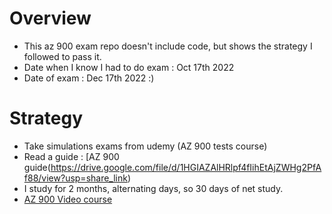 # Overview

- This az 900 exam repo doesn't include code, but shows the strategy I followed to pass it.
- Date when I know I had to do exam : Oct 17th 2022
- Date of exam : Dec 17th 2022 :)

# Strategy

- Take simulations exams from udemy (AZ 900 tests course)
- Read a guide : [AZ 900 guide(https://drive.google.com/file/d/1HGIAZAlHRlpf4fIihEtAjZWHg2PfAf88/view?usp=share_link)
- I study for 2 months, alternating days, so 30 days of net study.
- [AZ 900 Video course](https://www.youtube.com/watch?v=7w88KBVesPI&list=PLcE6iQkoRxhZNNc6TFna52GQDCFHnqsUy&index=3)

